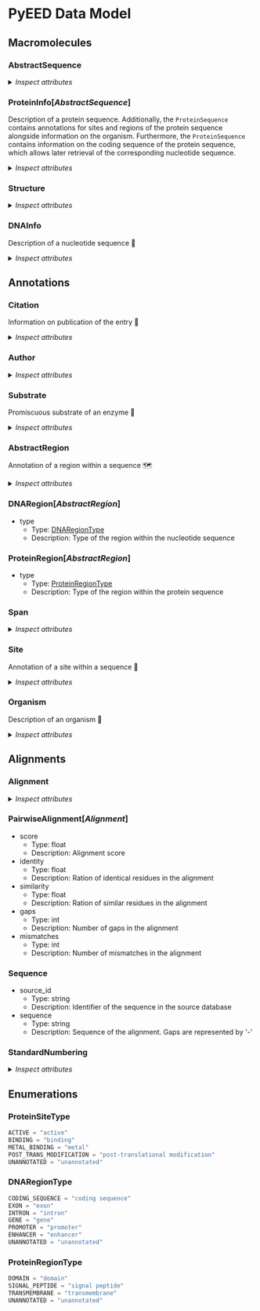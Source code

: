 # PyEED Data Model

## Macromolecules

### AbstractSequence

<details>
  <summary><i>Inspect attributes</i></summary>

- source_id
  - Type: string
  - Description: Identifier of the sequence in the source database
- name
  - Type: string
  - Description: Name of the sequence
- __sequence__
  - Type: string
  - Description: Sequence of the molecule
- organism
  - Type: [Organism](#Organism)
  - Description: Corresponding organism
- citation
  - Type: [Citation](#Citation)
  - Description: Publication of the sequence

</details>


### ProteinInfo[_AbstractSequence_]

Description of a protein sequence. Additionally, the `ProteinSequence` contains annotations for sites and regions of the protein sequence alongside information on the organism. Furthermore, the `ProteinSequence` contains information on the coding sequence of the protein sequence, which allows later retrieval of the corresponding nucleotide sequence.

<details>
  <summary><i>Inspect attributes</i></summary>

- family_name
  - Type: string
  - Description: Family name of the protein
- regions
  - Type: [ProteinRegion](#ProteinRegion)
  - Description: Domains of the protein
  - Multiple: True
- sites
  - Type: [Site](#Site)
  - Description: Annotations of different sites
  - Multiple: True
- coding_sequence_ref
  - Type: [DNARegion](#DNARegion)
  - Description: Defines the coding sequence of the protein
- ec_number
  - Type: string
  - Description: Enzyme Commission number
- mol_weight
  - Type: float
  - Description: Calculated molecular weight of the protein
- substrates
  - Type: [Substrate](#Substrate)
  - Description: Promiscuous substrates of the protein
  - Multiple: True

</details>

### Structure

<details>
  <summary><i>Inspect attributes</i></summary>

- pdb_id
  - Type: string
  - Description: PDB ID of the structure
- alphafold_id
  - Type: string
  - Description: AlphaFold ID of the structure
- method
  - Type: string
  - Description: Method used for structure determination
- resolution
  - Type: float
  - Description: Resolution of the structure in angstrom
- chains
  - Type: string
  - Description: Chains of the structure
  - Multiple: True
- ligands
  - Type: string
  - Description: Ligands of the structure
  - Multiple: True
- mutations
  - Type: int
  - Description: Mutations of the structure

</details>


### DNAInfo

Description of a nucleotide sequence 🧬

<details>
  <summary><i>Inspect attributes</i></summary>

- regions
  - Type: [DNARegion](#DNARegion)
  - Description: Defines regions within the nucleotide sequence that code for the protein sequence
  - Multiple: True

</details>

## Annotations

### Citation

Information on publication of the entry 📖

<details>
  <summary><i>Inspect attributes</i></summary>

- doi
  - Type: str
  - Description: DOI of the publication
- pubmed_id
  - Type: str
  - Description: PubMed ID of the publication
- medline_id
  - Type: str
  - Description: Medline ID of the publication
- year
  - Type: int
  - Description: Year of publication
- authors
  - Type: Author
  - Description: Authors of the publication
  - Multiple: True

</details>

### Author

<details>
  <summary><i>Inspect attributes</i></summary>

- given_name
  - Type: str
  - Description: Given name of the author
- family_name
  - Type: str
  - Description: Family name of the author

</details>

### Substrate

Promiscuous substrate of an enzyme 🧪

<details>
  <summary><i>Inspect attributes</i></summary>

- name
  - Type: str
  - Description: Name of the substrate
- inchi
  - Type: str
  - Description: InChI code of the substrate
- smiles
  - Type: str
  - Description: SMILES code of the substrate
- chebi_id
  - Type: str
  - Description: ChEBI ID of the substrate
- citation
  - Type: Citation
  - Description: Citations of the substrate

</details>

### AbstractRegion

Annotation of a region within a sequence 🗺️

<details>
  <summary><i>Inspect attributes</i></summary>

- name
  - Type: string
  - Description: Name of the annotation
- spans
  - Type: [Span](#Span)
  - Description: Spans of the region. E.g. multiple exons of a gene
  - Multiple: True
- note
  - Type: string
  - Description: Information found in 'note' of an ncbi entry
- cross_reference
  - Type: string
  - Description: Database cross reference

</details>

### DNARegion[_AbstractRegion_]

- type
  - Type: [DNARegionType](#DNARegionType)
  - Description: Type of the region within the nucleotide sequence

### ProteinRegion[_AbstractRegion_]

- type
  - Type: [ProteinRegionType](#ProteinRegionType)
  - Description: Type of the region within the protein sequence

### Span

<details>
  <summary><i>Inspect attributes</i></summary>

- start
  - Type: integer
  - Description: Start position of the span of a region
- end
  - Type: integer
  - Description: End position of the span of a region

</details>

### Site

Annotation of a site within a sequence 📍

<details>
  <summary><i>Inspect attributes</i></summary>

- name
  - Type: string
  - Description: Name of the site
- type
  - Type: ProteinSiteType
  - Description: Type of the site
- positions
  - Type: integer
  - Description: Positions of the site
  - Multiple: True
- cross_ref
  - Type: string
  - Description: Database cross reference

</details>

### Organism

Description of an organism 🦠

<details>
  <summary><i>Inspect attributes</i></summary>

- name
  - Type: string
  - Description: Name of the organism
- __taxonomy_id__
  - Type: string
  - Description: NCBI Taxonomy ID to identify the organism
- domain
  - Type: string
  - Description: Domain of the organism
- kingdom
  - Type: string
  - Description: Kingdom of the organism
- phylum
  - Type: string
  - Description: Phylum of the organism
- tax_class
  - Type: string
  - Description: Class of the organism
- order
  - Type: string
  - Description: Order of the organism
- family
  - Type: string
  - Description: Family of the organism
- genus
  - Type: string
  - Description: Genus of the organism
- species
  - Type: string
  - Description: Species of the organism

</details>

## Alignments

### Alignment

<details>
  <summary><i>Inspect attributes</i></summary>

- input_sequences
  - Type: Sequence
  - Description: Sequences of the alignment
  - Multiple: True
- method
  - Type: string
  - Description: Applied alignment method
- consensus
  - Type: string
  - Description: Consensus sequence of the alignment
- aligned_sequences
  - Type: Sequence
  - Description: Aligned sequences of the alignment
  - Multiple: True
- standard_numberings
  - Type: StandardNumbering
  - Description: Standard numbering of the aligned sequences
  - Multiple: True

</details>

### PairwiseAlignment[_Alignment_]

- score
  - Type: float
  - Description: Alignment score
- identity
  - Type: float
  - Description: Ration of identical residues in the alignment
- similarity
  - Type: float
  - Description: Ration of similar residues in the alignment
- gaps
  - Type: int
  - Description: Number of gaps in the alignment
- mismatches
  - Type: int
  - Description: Number of mismatches in the alignment


### Sequence

- source_id
  - Type: string
  - Description: Identifier of the sequence in the source database
- sequence
  - Type: string
  - Description: Sequence of the alignment. Gaps are represented by '-'

### StandardNumbering

<details>
  <summary><i>Inspect attributes</i></summary>

- reference_id
  - Type: str
  - Description: Standard numbering of the reference sequence
- numbered_id
  - Type: str
  - Description: Standard numbering of the query sequence
- numbering
  - Type: string
  - Description: Standard numbering of the aligned sequence
  - Multiple: True


</details>

## Enumerations

### ProteinSiteType

```python
ACTIVE = "active"
BINDING = "binding"
METAL_BINDING = "metal"
POST_TRANS_MODIFICATION = "post-translational modification"
UNANNOTATED = "unannotated"
```

### DNARegionType

```python
CODING_SEQUENCE = "coding sequence"
EXON = "exon"
INTRON = "intron"
GENE = "gene"
PROMOTER = "promoter"
ENHANCER = "enhancer"
UNANNOTATED = "unannotated"
```

### ProteinRegionType

```python
DOMAIN = "domain"
SIGNAL_PEPTIDE = "signal peptide"
TRANSMEMBRANE = "transmembrane"
UNANNOTATED = "unannotated"
```
